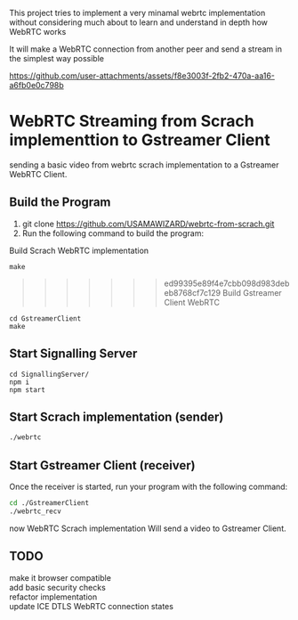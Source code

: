 
This project tries to implement a very minamal webrtc implementation without considering much about to learn and understand in depth how WebRTC works  <br>

It will make a WebRTC connection from another peer and send a stream in the simplest way possible <br>

https://github.com/user-attachments/assets/f8e3003f-2fb2-470a-aa16-a6fb0e0c798b


# WebRTC Streaming from Scrach implementtion to Gstreamer Client 
sending a basic video from webrtc scrach implementation to a Gstreamer WebRTC Client.

## Build the Program

1. git clone https://github.com/USAMAWIZARD/webrtc-from-scrach.git
2. Run the following command to build the program:

Build Scrach WebRTC implementation <br>
``` 
make
 ```

>>>>>>> ed99395e89f4e7cbb098d983debeb8768cf7c129
Build Gstreamer Client WebRTC <br>

```
cd GstreamerClient
make 
```


## Start Signalling Server

```
cd SignallingServer/
npm i 
npm start 
```


## Start Scrach implementation (sender)


```sh
./webrtc
```

## Start Gstreamer Client (receiver)

Once the receiver is started, run your program with the following command:

```sh
cd ./GstreamerClient
./webrtc_recv
```

now WebRTC Scrach implementation Will send a video to Gstreamer Client.

## TODO 
make it browser compatible <br>
add basic security checks <br>
refactor implementation <br>
update ICE DTLS WebRTC connection states <br>
